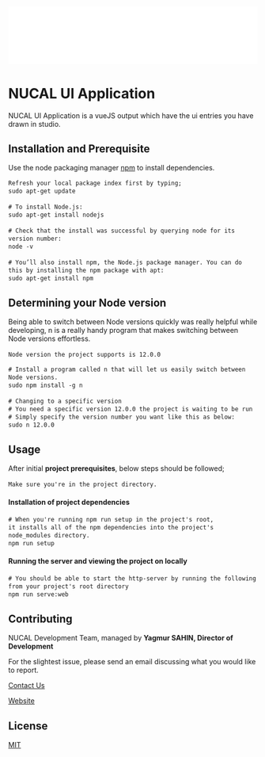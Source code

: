 ![Alt text](public/nucal.svg?raw=true "NUCAL")

# NUCAL UI Application

NUCAL UI Application is a vueJS output which have the ui entries you have drawn in studio.

## Installation and Prerequisite

Use the node packaging manager [npm](https://www.npmjs.com/) to install dependencies.

```
Refresh your local package index first by typing;
sudo apt-get update

# To install Node.js:
sudo apt-get install nodejs

# Check that the install was successful by querying node for its version number:
node -v

# You’ll also install npm, the Node.js package manager. You can do this by installing the npm package with apt:
sudo apt-get install npm

```

## Determining your Node version

Being able to switch between Node versions quickly was really helpful while developing, n is a really handy program that makes switching between Node versions effortless.

``` Node version the project supports is 12.0.0 ```

```
# Install a program called n that will let us easily switch between Node versions.
sudo npm install -g n

# Changing to a specific version
# You need a specific version 12.0.0 the project is waiting to be run
# Simply specify the version number you want like this as below:
sudo n 12.0.0

```

## Usage

After initial **project prerequisites**, below steps should be followed;

`Make sure you're in the project directory.`

#### Installation of project dependencies
```
# When you're running npm run setup in the project's root, 
it installs all of the npm dependencies into the project's node_modules directory.
npm run setup
```

#### Running the server and viewing the project on locally
```
# You should be able to start the http-server by running the following from your project's root directory
npm run serve:web
```

## Contributing
NUCAL Development Team, managed by **Yagmur SAHIN, Director of Development**

For the slightest issue, please send an email discussing what you would like to report.

[Contact Us](mailto:yagmur.sahin@nucal.com)

[Website](https://nucal.com)

## License
[MIT](https://choosealicense.com/licenses/mit/)

